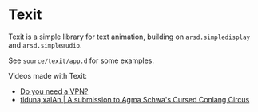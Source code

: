 # Texit
Texit is a simple library for text animation, building on `arsd.simpledisplay` and `arsd.simpleaudio`.

See `source/texit/app.d` for some examples.

Videos made with Texit:
* [Do you need a VPN?](https://www.youtube.com/watch?v=fqLNxcWKSDQ)
* [tiduna,xalAn | A submission to Agma Schwa's Cursed Conlang Circus](https://www.youtube.com/watch?v=ADIleIaMdZ4)
